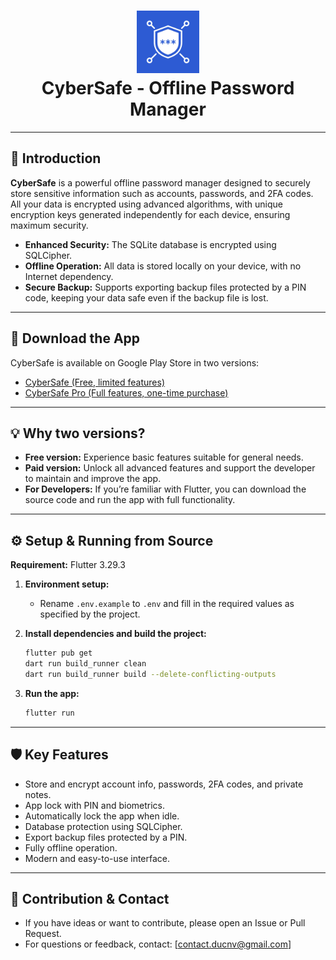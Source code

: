 <h1 align="center">
  <img src="/assets/images/pro_app_logo.png" width="100" alt="CyberSafe Logo">
  <br>
  <b>CyberSafe - Offline Password Manager</b>
</h1>

---

## 🚀 Introduction

**CyberSafe** is a powerful offline password manager designed to securely store sensitive information such as accounts, passwords, and 2FA codes. All your data is encrypted using advanced algorithms, with unique encryption keys generated independently for each device, ensuring maximum security.

- **Enhanced Security:** The SQLite database is encrypted using SQLCipher.
- **Offline Operation:** All data is stored locally on your device, with no Internet dependency.
- **Secure Backup:** Supports exporting backup files protected by a PIN code, keeping your data safe even if the backup file is lost.

---

## 📲 Download the App

CyberSafe is available on Google Play Store in two versions:

- [CyberSafe (Free, limited features)](https://play.google.com/store/apps/details?id=com.duc_app_lab_ind.cybersafe_lmt)
- [CyberSafe Pro (Full features, one-time purchase)](https://play.google.com/store/apps/details?id=com.duc_app_lab_ind.cyber_safe)

---

## 💡 Why two versions?

- **Free version:** Experience basic features suitable for general needs.
- **Paid version:** Unlock all advanced features and support the developer to maintain and improve the app.
- **For Developers:** If you’re familiar with Flutter, you can download the source code and run the app with full functionality.

---

## ⚙️ Setup & Running from Source

**Requirement:** Flutter 3.29.3

1. **Environment setup:**

   - Rename `.env.example` to `.env` and fill in the required values as specified by the project.

2. **Install dependencies and build the project:**

   ```sh
   flutter pub get
   dart run build_runner clean
   dart run build_runner build --delete-conflicting-outputs
   ```

3. **Run the app:**
   ```sh
   flutter run
   ```

---

## 🛡️ Key Features

- Store and encrypt account info, passwords, 2FA codes, and private notes.
- App lock with PIN and biometrics.
- Automatically lock the app when idle.
- Database protection using SQLCipher.
- Export backup files protected by a PIN.
- Fully offline operation.
- Modern and easy-to-use interface.

---

## 🤝 Contribution & Contact

- If you have ideas or want to contribute, please open an Issue or Pull Request.
- For questions or feedback, contact: [contact.ducnv@gmail.com]
